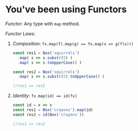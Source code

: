# You've been using Functors

*Functor*: Any type with `map` method.

*Functor Laws*: 

1. *Composition*: `fx.map(f).map(g) == fx.map(x => g(f(x)))`
    
    ```javascript
    const res1 = Box('squirrels')
      .map( s => s.substr(5) )
      .map( s => s.toUpperCase() )

    const res2 = Box('squirrels')
      .map( s => s.substr(5).toUpperCase() )

    //res1 == res2
    ```

2. *Identity*: `fx.map(id) == id(fx)`

   ```javascript
   const id = x => x
   const res1 = Box('crayons').map(id)
   const res2 = id(Box('crayons'))

   //res1 == res2
   ```